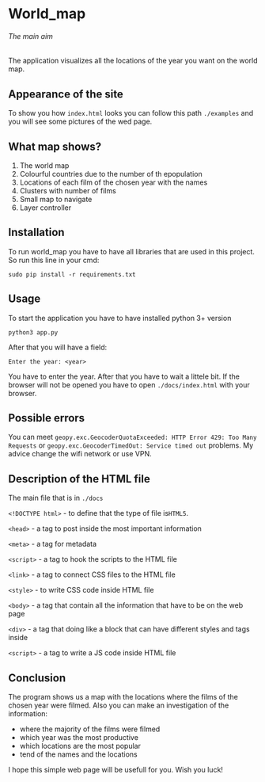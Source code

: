 
# World_map
###### The main aim
The application visualizes all the locations of the year you want on the world map.
## Appearance of the site
To show you how `index.html` looks you can follow this path `./examples` and you will see some pictures of the wed page.
## What map shows?
1. The world map
2. Colourful countries due to the number of th epopulation
3. Locations of each film of the chosen year with the names
4. Clusters with number of films
5. Small map to navigate
6. Layer controller
## Installation
To run world_map you have to have all libraries that are used in this project.
So run this line in your cmd: 
```
sudo pip install -r requirements.txt
```
## Usage
To start the application you have to have installed python 3+ version
```
python3 app.py
```
After that you will have a field:
```
Enter the year: <year>
```
You have to enter the year. After that you have to wait a littele bit.
If the browser will not be opened you have to open `./docs/index.html` with your browser.
## Possible errors
You can meet `geopy.exc.GeocoderQuotaExceeded: HTTP Error 429: Too Many Requests` or `geopy.exc.GeocoderTimedOut: Service timed out` problems. My advice change the wifi network or use VPN.
## Description of the HTML file
The main file that is in `./docs`

`<!DOCTYPE html>` - to define that the type of file is`HTML5`.

`<head>` - a tag to post inside the most important information

`<meta>` - a tag for metadata

`<script>` - a tag to hook the scripts to the HTML file

`<link>` - a tag to connect CSS files to the HTML file

`<style>` - to write CSS code inside HTML file

`<body>` - a tag that contain all the information that have to be on the web page

`<div>` - a tag that doing like a block that can have different styles and tags inside

`<script>` - a tag to write a JS code inside HTML file

## Conclusion
The program shows us a map with the locations where the films of the chosen year were filmed. 
Also you can make an investigation of the information:
 - where the majority of the films were filmed
 - which year was the most productive
 - which locations are the most popular
 - tend of the names and the locations
 
I hope this simple web page will be usefull for you. Wish you luck!
